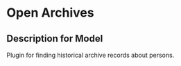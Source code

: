 # Open Archives

## Description for Model

Plugin for finding historical archive records about persons.

